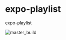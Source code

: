 # expo-playlist
expo-playlist

![master_build](https://github.com/louiscklaw/expo-playlist/workflows/master_build/badge.svg)
